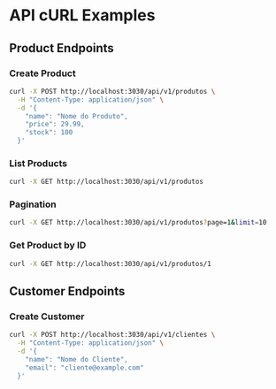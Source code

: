 # API cURL Examples

## Product Endpoints

### Create Product
```bash
curl -X POST http://localhost:3030/api/v1/produtos \
  -H "Content-Type: application/json" \
  -d '{
    "name": "Nome do Produto",
    "price": 29.99,
    "stock": 100
  }'
```

### List Products
```bash
curl -X GET http://localhost:3030/api/v1/produtos
```
### Pagination
```bash
curl -X GET http://localhost:3030/api/v1/produtos?page=1&limit=10
```
### Get Product by ID
```bash
curl -X GET http://localhost:3030/api/v1/produtos/1
```

## Customer Endpoints

### Create Customer
```bash
curl -X POST http://localhost:3030/api/v1/clientes \
  -H "Content-Type: application/json" \
  -d '{
    "name": "Nome do Cliente",
    "email": "cliente@example.com"
  }'
```

